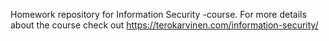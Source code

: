 Homework repository for Information Security -course. For more details about the course check out https://terokarvinen.com/information-security/
